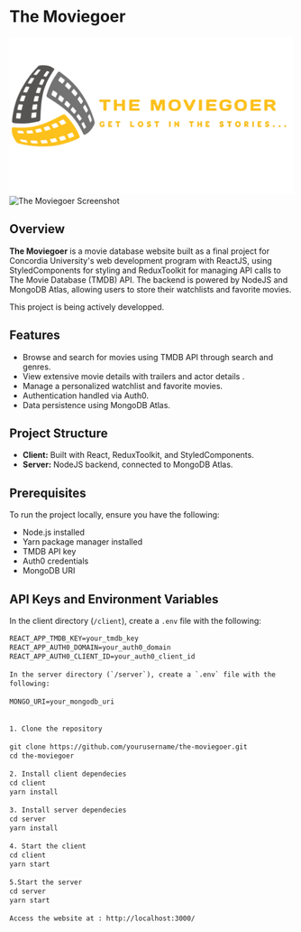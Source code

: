 # The Moviegoer

![The Moviegoer Logo](/client/src/assets/images/MovieGoerLogo.png) 
![The Moviegoer Screenshot](/client/src/assets/images/Moviegoer-screenshot.png) 

## Overview

**The Moviegoer** is a movie database website built as a final project for Concordia University's web development program with ReactJS, using StyledComponents for styling and ReduxToolkit for managing API calls to The Movie Database (TMDB) API. The backend is powered by NodeJS and MongoDB Atlas, allowing users to store their watchlists and favorite movies. 

This project is being actively developped.

## Features

- Browse and search for movies using TMDB API through search and genres.
- View extensive movie details with trailers and actor details .
- Manage a personalized watchlist and favorite movies.
- Authentication handled via Auth0.
- Data persistence using MongoDB Atlas.

## Project Structure

- **Client:** Built with React, ReduxToolkit, and StyledComponents.
- **Server:** NodeJS backend, connected to MongoDB Atlas.

## Prerequisites

To run the project locally, ensure you have the following:

- Node.js installed
- Yarn package manager installed
- TMDB API key
- Auth0 credentials
- MongoDB URI

## API Keys and Environment Variables

In the client directory (`/client`), create a `.env` file with the following:

```env
REACT_APP_TMDB_KEY=your_tmdb_key
REACT_APP_AUTH0_DOMAIN=your_auth0_domain
REACT_APP_AUTH0_CLIENT_ID=your_auth0_client_id

In the server directory (`/server`), create a `.env` file with the following:

MONGO_URI=your_mongodb_uri


1. Clone the repository 

git clone https://github.com/yourusername/the-moviegoer.git
cd the-moviegoer

2. Install client dependecies 
cd client
yarn install

3. Install server dependecies 
cd server
yarn install

4. Start the client
cd client
yarn start

5.Start the server
cd server
yarn start

Access the website at : http://localhost:3000/ 